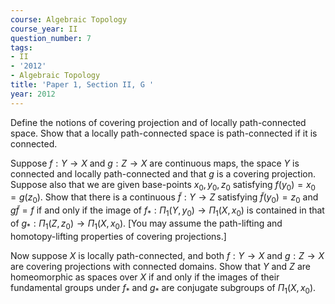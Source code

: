 ```yaml
---
course: Algebraic Topology
course_year: II
question_number: 7
tags:
- II
- '2012'
- Algebraic Topology
title: 'Paper 1, Section II, G '
year: 2012
---
```




Define the notions of covering projection and of locally path-connected space. Show that a locally path-connected space is path-connected if it is connected.

Suppose $f: Y \rightarrow X$ and $g: Z \rightarrow X$ are continuous maps, the space $Y$ is connected and locally path-connected and that $g$ is a covering projection. Suppose also that we are given base-points $x_{0}, y_{0}, z_{0}$ satisfying $f\left(y_{0}\right)=x_{0}=g\left(z_{0}\right)$. Show that there is a continuous $\tilde{f}: Y \rightarrow Z$ satisfying $\tilde{f}\left(y_{0}\right)=z_{0}$ and $g \tilde{f}=f$ if and only if the image of $f_{*}: \Pi_{1}\left(Y, y_{0}\right) \rightarrow \Pi_{1}\left(X, x_{0}\right)$ is contained in that of $g_{*}: \Pi_{1}\left(Z, z_{0}\right) \rightarrow \Pi_{1}\left(X, x_{0}\right)$. [You may assume the path-lifting and homotopy-lifting properties of covering projections.]

Now suppose $X$ is locally path-connected, and both $f: Y \rightarrow X$ and $g: Z \rightarrow X$ are covering projections with connected domains. Show that $Y$ and $Z$ are homeomorphic as spaces over $X$ if and only if the images of their fundamental groups under $f_{*}$ and $g_{*}$ are conjugate subgroups of $\Pi_{1}\left(X, x_{0}\right)$.